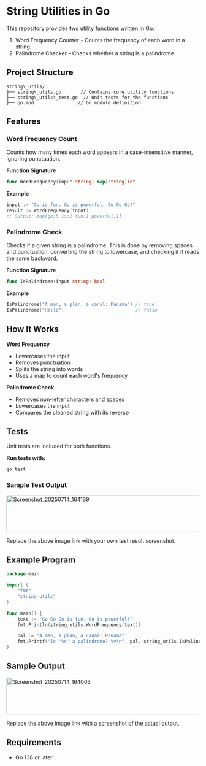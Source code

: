 # String Utilities in Go

This repository provides two utility functions written in Go:

1. Word Frequency Counter - Counts the frequency of each word in a string.
2. Palindrome Checker - Checks whether a string is a palindrome.

## Project Structure

```
string\_utils/
├── string\_utils.go       // Contains core utility functions
├── string\_utils\_test.go  // Unit tests for the functions
├── go.mod                // Go module definition
```

## Features

### Word Frequency Count

Counts how many times each word appears in a case-insensitive manner, ignoring punctuation.

**Function Signature**

```go
func WordFrequency(input string) map[string]int
```

**Example**

```go
input := "Go is fun. Go is powerful. Go Go Go!"
result := WordFrequency(input)
// Output: map[go:5 is:2 fun:1 powerful:1]
```

### Palindrome Check

Checks if a given string is a palindrome. This is done by removing spaces and punctuation, converting the string to lowercase, and checking if it reads the same backward.

**Function Signature**

```go
func IsPalindrome(input string) bool
```

**Example**

```go
IsPalindrome("A man, a plan, a canal: Panama") // true
IsPalindrome("Hello")                          // false
```

## How It Works

**Word Frequency**

- Lowercases the input
- Removes punctuation
- Splits the string into words
- Uses a map to count each word's frequency

**Palindrome Check**

- Removes non-letter characters and spaces
- Lowercases the input
- Compares the cleaned string with its reverse

## Tests

Unit tests are included for both functions.

**Run tests with:**

```bash
go test
```

### Sample Test Output

<img width="749" height="96" alt="Screenshot_20250714_164139" src="https://github.com/user-attachments/assets/051c3f11-4d6d-4d4e-9ede-6e86b127973d" />


Replace the above image link with your own test result screenshot.

## Example Program

```go
package main

import (
	"fmt"
	"string_utils"
)

func main() {
	text := "Go Go Go is fun. Go is powerful!"
	fmt.Println(string_utils.WordFrequency(text))

	pal := "A man, a plan, a canal: Panama"
	fmt.Printf("Is '%s' a palindrome? %v\n", pal, string_utils.IsPalindrome(pal))
}
```

## Sample Output
<img width="749" height="96" alt="Screenshot_20250714_164003" src="https://github.com/user-attachments/assets/c2fab34e-e9af-4711-aa69-cfd7247ebdbd" />

Replace the above image link with a screenshot of the actual output.

## Requirements

- Go 1.18 or later
